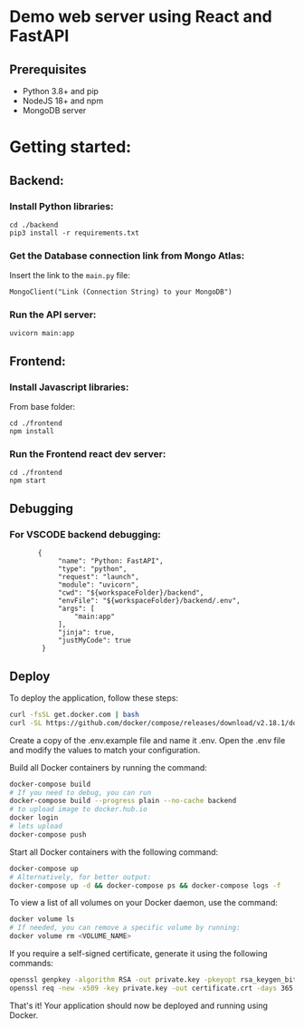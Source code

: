 # Demo web server using React and FastAPI

## Prerequisites

- Python 3.8+ and pip
- NodeJS 18+ and npm
- MongoDB server

# Getting started:

## Backend:

### Install Python libraries:

```
cd ./backend
pip3 install -r requirements.txt
```

### Get the Database connection link from Mongo Atlas:

Insert the link to the `main.py` file:

```
MongoClient("Link (Connection String) to your MongoDB")
```

### Run the API server:

```
uvicorn main:app
```

## Frontend:

### Install Javascript libraries:

From base folder:

```
cd ./frontend
npm install
```

### Run the Frontend react dev server:

```
cd ./frontend
npm start
```

## Debugging

### For VSCODE backend debugging:

```
       {
            "name": "Python: FastAPI",
            "type": "python",
            "request": "launch",
            "module": "uvicorn",
            "cwd": "${workspaceFolder}/backend",
            "envFile": "${workspaceFolder}/backend/.env",
            "args": [
                "main:app"
            ],
            "jinja": true,
            "justMyCode": true
        }
```

## Deploy

To deploy the application, follow these steps:

```bash
curl -fsSL get.docker.com | bash
curl -SL https://github.com/docker/compose/releases/download/v2.18.1/docker-compose-linux-x86_64 -o /usr/local/bin/docker-compose
```

Create a copy of the .env.example file and name it .env. Open the .env file and modify the values to match your configuration.

Build all Docker containers by running the command:

```bash
docker-compose build
# If you need to debug, you can run
docker-compose build --progress plain --no-cache backend
# to upload image to docker.hub.io
docker login
# lets upload
docker-compose push
```

Start all Docker containers with the following command:

```bash
docker-compose up
# Alternatively, for better output:
docker-compose up -d && docker-compose ps && docker-compose logs -f
```

To view a list of all volumes on your Docker daemon, use the command:

```bash
docker volume ls
# If needed, you can remove a specific volume by running:
docker volume rm <VOLUME_NAME>
```

If you require a self-signed certificate, generate it using the following commands:

```bash
openssl genpkey -algorithm RSA -out private.key -pkeyopt rsa_keygen_bits:2048
openssl req -new -x509 -key private.key -out certificate.crt -days 365
```

That's it! Your application should now be deployed and running using Docker.
